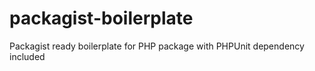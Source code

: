 # packagist-boilerplate
Packagist ready boilerplate for PHP package with PHPUnit dependency included
